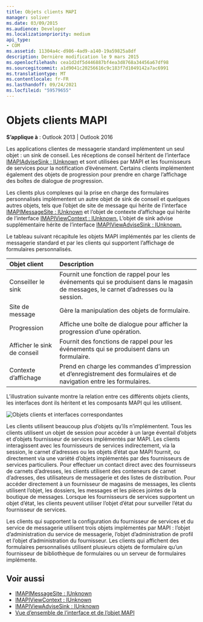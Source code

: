 ```yaml
---
title: Objets clients MAPI
manager: soliver
ms.date: 03/09/2015
ms.audience: Developer
ms.localizationpriority: medium
api_type:
- COM
ms.assetid: 11304a4c-d986-4ad9-a140-19a59825a8df
description: Dernière modification le 9 mars 2015
ms.openlocfilehash: cea1d2df5d446887bf4ea3d8768a34456a67df98
ms.sourcegitcommit: a1d9041c20256616c9c183f7d1049142a7ac6991
ms.translationtype: MT
ms.contentlocale: fr-FR
ms.lasthandoff: 09/24/2021
ms.locfileid: "59579655"
---
```

# <a name="mapi-client-objects"></a>Objets clients MAPI
  
**S’applique à** : Outlook 2013 | Outlook 2016 
  
Les applications clientes de messagerie standard implémentent un seul objet : un sink de conseil. Les réceptions de conseil héritent de l’interface [IMAPIAdviseSink : IUnknown](imapiadvisesinkiunknown.md) et sont utilisées par MAPI et les fournisseurs de services pour la notification d’événement. Certains clients implémentent également des objets de progression pour prendre en charge l’affichage des boîtes de dialogue de progression. 
  
Les clients plus complexes qui la prise en charge des formulaires personnalisés implémentent un autre objet de sink de conseil et quelques autres objets, tels que l’objet de site de message qui hérite de l’interface [IMAPIMessageSite : IUnknown](imapimessagesiteiunknown.md) et l’objet de contexte d’affichage qui hérite de l’interface [IMAPIViewContext : IUnknown.](imapiviewcontextiunknown.md) L’objet de sink advise supplémentaire hérite de l’interface [IMAPIViewAdviseSink : IUnknown.](imapiviewadvisesinkiunknown.md) 
  
Le tableau suivant récapitule les objets MAPI implémentés par les clients de messagerie standard et par les clients qui supportent l’affichage de formulaires personnalisés.
  
|**Objet client**|**Description**|
|:-----|:-----|
|Conseiller le sink  <br/> |Fournit une fonction de rappel pour les événements qui se produisent dans le magasin de messages, le carnet d’adresses ou la session.  <br/> |
|Site de message  <br/> |Gère la manipulation des objets de formulaire.  <br/> |
|Progression  <br/> |Affiche une boîte de dialogue pour afficher la progression d’une opération.  <br/> |
|Afficher le sink de conseil  <br/> |Fournit des fonctions de rappel pour les événements qui se produisent dans un formulaire.  <br/> |
|Contexte d’affichage  <br/> |Prend en charge les commandes d’impression et d’enregistrement des formulaires et de navigation entre les formulaires.  <br/> |
   
L’illustration suivante montre la relation entre ces différents objets clients, les interfaces dont ils héritent et les composants MAPI qui les utilisent. 
  
![Objets clients et interfaces correspondantes](media/amapi_65.gif "Objets clients et interfaces correspondantes")
  
Les clients utilisent beaucoup plus d’objets qu’ils n’implémentent. Tous les clients utilisent un objet de session pour accéder à un large éventail d’objets et d’objets fournisseur de services implémentés par MAPI. Les clients interagissent avec les fournisseurs de services indirectement, via la session, le carnet d’adresses ou les objets d’état que MAPI fournit, ou directement via une variété d’objets implémentés par des fournisseurs de services particuliers. Pour effectuer un contact direct avec des fournisseurs de carnets d’adresses, les clients utilisent des conteneurs de carnet d’adresses, des utilisateurs de messagerie et des listes de distribution. Pour accéder directement à un fournisseur de magasins de messages, les clients utilisent l’objet, les dossiers, les messages et les pièces jointes de la boutique de messages. Lorsque les fournisseurs de services supportent un objet d’état, les clients peuvent utiliser l’objet d’état pour surveiller l’état du fournisseur de services.
  
Les clients qui supportent la configuration du fournisseur de services et du service de messagerie utilisent trois objets implémentés par MAPI : l’objet d’administration du service de messagerie, l’objet d’administration de profil et l’objet d’administration du fournisseur. Les clients qui affichent des formulaires personnalisés utilisent plusieurs objets de formulaire qu’un fournisseur de bibliothèque de formulaires ou un serveur de formulaires implémente.
  
## <a name="see-also"></a>Voir aussi

- [IMAPIMessageSite : IUnknown](imapimessagesiteiunknown.md) 
- [IMAPIViewContext : IUnknown](imapiviewcontextiunknown.md)  
- [IMAPIViewAdviseSink : IUnknown](imapiviewadvisesinkiunknown.md)
- [Vue d’ensemble de l’interface et de l’objet MAPI](mapi-object-and-interface-overview.md)

